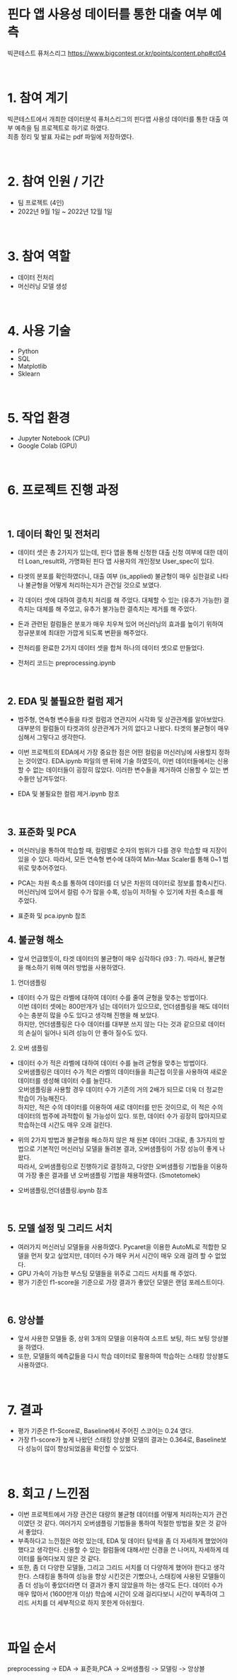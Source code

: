 # 핀다 앱 사용성 데이터를 통한 대출 여부 예측 
빅콘테스트 퓨처스리그
https://www.bigcontest.or.kr/points/content.php#ct04


<br />



# 1. 참여 계기  
빅콘테스트에서 개최한 데이터분석 퓨처스리그의 핀다앱 사용성 데이터를 통한 대출 여부 예측을 팀 프로젝트로 하기로 하였다.  
최종 정리 및 발표 자료는 pdf 파일에 저장하였다.


<br />




# 2. 참여 인원 / 기간 
* 팀 프로젝트 (4인)
* 2022년 9월 1일 ~ 2022년 12월 1일

<br />


# 3. 참여 역할
* 데이터 전처리
* 머신러닝 모델 생성

<br />


# 4. 사용 기술
* Python
* SQL
* Matplotlib
* Sklearn


<br />



# 5. 작업 환경
* Jupyter Notebook (CPU)
* Google Colab (GPU)


<br />



# 6. 프로젝트 진행 과정
<br />



## 1. 데이터 확인 및 전처리
* 데이터 셋은 총 2가지가 있는데, 핀다 앱을 통해 신청한 대출 신청 여부에 대한 데이터 Loan_result와, 가명화된 핀다 앱 사용자의 개인정보 User_spec이 있다.
* 타겟의 분포를 확인하였더니, 대출 여부 (is_applied) 불균형이 매우 심한걸로 나타나 불균형을 어떻게 처리하는지가 관건일 것으로 보였다.
* 각 데이터 셋에 대하여 결측치 처리를 해 주었다. 대체할 수 있는 (유추가 가능한) 결측치는 대체를 해 주었고, 유추가 불가능한 결측치는 제거를 해 주었다.
* 돈과 관련된 컬럼들은 분포가 매우 치우쳐 있어 머신러닝의 효과를 높이기 위하여 정규분포에 최대한 가깝게 되도록 변환을 해주었다.
* 전처리를 완료한 2가지 데이터 셋을 합쳐 하나의 데이터 셋으로 만들었다.


* 전처리 코드는 preprocessing.ipynb 


<br />


## 2. EDA 및 불필요한 컬럼 제거
* 범주형, 연속형 변수들을 타겟 컬럼과 연관지어 시각화 및 상관관계를 알아보았다. 대부분의 컬럼들이 타겟과의 상관관계가 거의 없다고 나왔다. 타겟의 불균형이 매우 심해서 그렇다고 생각한다.
* 이번 프로젝트의 EDA에서 가장 중요한 점은 어떤 컬럼을 머신러닝에 사용할지 정하는 것이였다. EDA.ipynb 파일의 맨 뒤에 기술 하였듯이, 이번 데이터들에서는 신용할 수 없는 데이터들이 굉장히 많았다. 이러한 변수들을 제거하여 신용할 수 있는 변수들만 남겨두었다.


* EDA 및 불필요한 컬럼 제거.ipynb 참조


<br />


## 3. 표준화 및 PCA
* 머신러닝을 통하여 학습할 때, 컬럼별로 숫자의 범위가 다를 경우 학습할 때 지장이 있을 수 있다. 따라서, 모든 연속형 변수에 대하여 Min-Max Scaler를 통해 0~1 범위로 맞추어주었다.
* PCA는 차원 축소를 통하여 데이터를 더 낮은 차원의 데이터로 정보를 함축시킨다. 머신러닝에 있어서 컬럼 수가 많을 수록, 성능이 저하될 수 있기에 차원 축소를 해 주었다.


* 표준화 및 pca.ipynb 참조


## 4. 불균형 해소
* 앞서 언급했듯이, 타겟 데이터의 불균형이 매우 심각하다 (93 : 7). 따라서, 불균형을 해소하기 위해 여러 방법을 사용하였다.  


1. 언더샘플링
* 데이터 수가 많은 라벨에 대하여 데이터 수를 줄여 균형을 맞추는 방법이다.  
이번 데이터 셋에는 800만개가 넘는 데이터가 있으므로, 언더샘플링을 해도 데이터 수는 충분히 많을 수도 있다고 생각해 진행을 해 보았다.   
하지만, 언더샘플링은 다수 데이터를 대부분 쓰지 않는 다는 것과 같으므로 데이터의 손실이 일어나 되려 성능이 안 좋아 질수도 있다.


2. 오버 샘플링
* 데이터 수가 적은 라벨에 대하여 데이터 수를 늘려 균형을 맞추는 방법이다.  
오버샘플링은 데이터 수가 적은 라벨의 데이터들을 최근접 이웃을 사용하여 새로운 데이터를 생성해 데이터 수를 늘린다.  
오버샘플링을 사용할 경우 데이터 수가 기존의 거의 2배가 되므로 더욱 더 정교한 학습이 가능해진다.  
하지만, 적은 수의 데이터를 이용하여 새로 데이터를 만든 것이므로, 이 적은 수의 데이터의 범주에 과적합이 될 가능성이 있다. 또한, 데이터 수가 굉장히 많아지므로 학습하는데 시간도 매우 오래 걸린다.

* 위의 2가지 방법과 불균형을 해소하지 않은 채 원본 데이터 그대로, 총 3가지의 방법으로 기본적인 머신러닝 모델을 돌려본 결과, 오버샘플링이 가장 성능이 좋게 나왔다.  
따라서, 오버샘플링으로 진행하기로 결정하고, 다양한 오버샘플링 기법들을 이용하여 가장 좋은 결과를 낸 오버샘플링 기법을 채용하였다. (Smotetomek)


* 오버샘플링,언더샘플링.ipynb 참조


<br />


## 5. 모델 설정 및 그리드 서치
* 여러가지 머신러닝 모델들을 사용하였다. Pycaret을 이용한 AutoML로 적합한 모델을 먼저 찾고 싶었지만, 데이터 수가 매우 커서 시간이 매우 오래 걸려 할 수 없었다.
* GPU 가속이 가능한 부스팅 모델들을 위주로 그리드 서치를 해 주었다.
* 평가 기준인 f1-score을 기준으로 가장 결과가 좋았던 모델은 랜덤 포레스트이다.


<br />


## 6. 앙상블
* 앞서 사용한 모델들 중, 상위 3개의 모델을 이용하여 소프트 보팅, 하드 보팅 앙상블을 하였다.
* 또한, 모델들의 예측값들을 다시 학습 데이터로 활용하여 학습하는 스태킹 앙상블도 사용하였다. 


<br />



# 7. 결과
* 평가 기준은 f1-Score로, Baseline에서 주어진 스코어는 0.24 였다.
* 가장 f1-score가 높게 나왔던 스태킹 앙상블 모델의 결과는 0.364로, Baseline보다 성능이 많이 향상되었음을 확인할 수 있었다.



<br />



# 8. 회고 / 느낀점
* 이번 프로젝트에서 가장 관건은 대량의 불균형 데이터를 어떻게 처리하는지가 관건이였던 것 같다. 여러가지 오버샘플링 기법들을 통하여 적절한 방법을 찾은 것 같아서 좋았다.
* 부족하다고 느낀점은 여럿 있는데, EDA 및 데이터 탐색을 좀 더 자세하게 했었어야 했다고 생각한다. 신용할 수 있는 컬럼들에 대해서만 신경을 쓴 나머지, 자세하게 데이터를 들여다보지 않은 것 같다.
* 또한, 좀 더 다양한 모델들, 그리고 그리드 서치를 더 다양하게 했어야 한다고 생각한다. 스태킹을 통하여 성능을 향상 시킨것은 기뻤으나, 스태킹에 사용된 모델들이 좀 더 성능이 좋았더라면 더 결과가 좋지 않았을까 하는 생각도 든다. 데이터 수가 매우 많아서 (1600만개 이상) 학습에 시간이 오래 걸리다보니 시간이 부족하여 그리드 서치를 더 세부적으로 하지 못한게 아쉬웠다. 


<br />



# 파일 순서
preprocessing -> EDA -> 표준화,PCA -> 오버샘플링 -> 모델링 -> 앙상블
